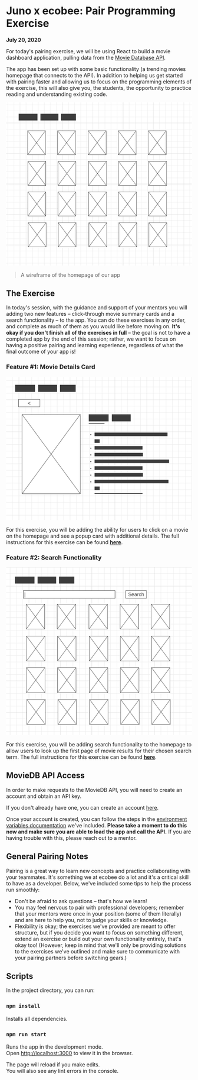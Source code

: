 
# Juno x ecobee: Pair Programming Exercise
**July 20, 2020**

For today's pairing exercise, we will be using React to build a movie dashboard application, pulling data from the [Movie Database API](https://developers.themoviedb.org/3/getting-started/introduction/). 

The app has been set up with some basic functionality (a trending movies homepage that connects to the API). In addition to helping us get started with pairing faster and allowing us to focus on the programming elements of the exercise, this will also give you, the students, the opportunity to practice reading and understanding existing code.

![homepage](docs/assets/homepage.png)
> A wireframe of the homepage of our app

## The Exercise
In today's session, with the guidance and support of your mentors you will adding two new features – click-through movie summary cards and a search functionality – to the app. You can do these exercises in any order, and complete as much of them as you would like before moving on. **It's okay if you don't finish all of the exercises in full** – the goal is not to have a completed app by the end of this session; rather, we want to focus on having a positive pairing and learning experience, regardless of what the final outcome of your app is!

### Feature #1: Movie Details Card

![movie details page](docs/assets/movie_detail.png)

For this exercise, you will be adding the ability for users to click on a movie on the homepage and see a popup card with additional details. The full instructions for this exercise can be found **[here](exercises/1-movie-card.md)**.

### Feature #2: Search Functionality
![homepage with search](docs/assets/homepage_search.png)

For this exercise, you will be adding search functionality to the homepage to allow users to look up the first page of movie results for their chosen search term. The full instructions for this exercise can be found **[here](exercises/2-search.md)**.

## MovieDB API Access

In order to make requests to the MovieDB API, you will need to create an account and obtain an API key. 

If you don't already have one, you can create an account [here](https://www.themoviedb.org/account/signup). 

Once your account is created, you can follow the steps in the [environment variables documentation](docs/environment_variables.md) we've included. **Please take a moment to do this now and make sure you are able to load the app and call the API.** If you are having trouble with this, please reach out to a mentor.

## General Pairing Notes 

Pairing is a great way to learn new concepts and practice collaborating with your teammates. It's something we at ecobee do a lot and it's a critical skill to have as a developer. Below, we've included some tips to help the process run smoothly:
- Don't be afraid to ask questions – that's how we learn! 
- You may feel nervous to pair with professional developers; remember that your mentors were once in your position (some of them literally) and are here to help you, not to judge your skills or knowledge.
- Flexibility is okay; the exercises we've provided are meant to offer structure, but if you decide you want to focus on something different, extend an exercise or build out your own functionality entirely, that's okay too! (However, keep in mind that we'll only be providing solutions to the exercises we've outlined and make sure to communicate with your pairing partners before switching gears.)

## Scripts

In the project directory, you can run:

### `npm install`

Installs all dependencies.

### `npm run start`

Runs the app in the development mode.<br />
Open [http://localhost:3000](http://localhost:3000) to view it in the browser.

The page will reload if you make edits.<br />
You will also see any lint errors in the console.
